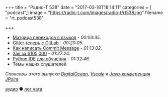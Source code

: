 +++
title = "Радио-Т 538"
date = "2017-03-18T18:14:11"
categories = [ "podcast",]
image = "https://radio-t.com/images/radio-t/rt538.jpg"
filename = "rt_podcast538"

+++

- [Матрица переходов с языков](https://erikbern.com/2017/03/15/the-eigenvector-of-why-we-moved-from-language-x-to-language-y.html) - *00:03:35*.
- [Gitter теперь с GitLab](http://webcache.googleusercontent.com/search?q=cache:XWzfaAJ7eAAJ:blog.gitter.im/p/7e1c7194-347e-47f1-84d1-8149de853e03/ ) - *00:20:05*.
- [Как написать Commit Message](https://chris.beams.io/posts/git-commit/) - *01:13:02*.
- [Хак за $105,000](https://arstechnica.com/security/2017/03/hack-that-escapes-vm-by-exploiting-edge-browser-fetches-105000-at-pwn2own/) - *01:27:24*.
- [Python IDE  для обучения](https://www.jetbrains.com/pycharm-edu/) - *01:32:46*.
- Темы наших слушателей

*Спонсоры этого выпуска [DigitalOcean](https://www.digitalocean.com), [Vscale](http://bit.ly/radio-t_vscale) и [Java-конференция JPoint](https://jpoint.ru/registration/?utm_source=radiot&utm_medium=special&utm_campaign=jpoint2017)*

[аудио](http://cdn.radio-t.com/rt_podcast538.mp3) ● [лог чата](http://chat.radio-t.com/logs/radio-t-538.html)
<audio src="http://cdn.radio-t.com/rt_podcast538.mp3" preload="none"></audio>